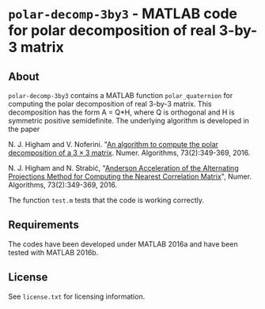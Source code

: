 `polar-decomp-3by3` - MATLAB code for polar decomposition of real 3-by-3 matrix
==========

About
-----

`polar-decomp-3by3` contains a MATLAB function `polar_quaternion` for
computing the polar decomposition of real 3-by-3 matrix.
This decomposition has the form A = Q*H, where Q is orthogonal and H is
symmetric positive semidefinite.
The underlying algorithm is developed in the paper

N. J. Higham and V. Noferini.
"[An algorithm to compute the polar decomposition of a $3 \times 3$
matrix](). Numer. Algorithms, 73(2):349-369, 2016.

N. J. Higham and N. Strabić, "[Anderson Acceleration of the Alternating
Projections Method for Computing the Nearest Correlation
Matrix](http://link.springer.com/article/10.1007%2Fs11075-016-0098-7)",
Numer. Algorithms, 73(2):349-369, 2016.

The function `test.m` tests that the code is working correctly.

Requirements
-------------

The codes have been developed under MATLAB 2016a
and have been tested with MATLAB 2016b.

License
-------

See `license.txt` for licensing information.

